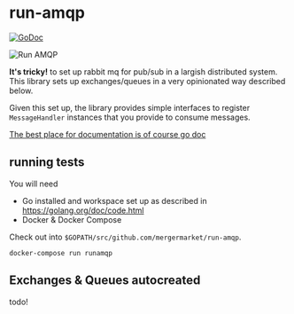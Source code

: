 # run-amqp

[![GoDoc](https://godoc.org/github.com/mergermarket/run-amqp?status.svg)](https://godoc.org/github.com/mergermarket/run-amqp)

![Run AMQP](http://i.imgur.com/ZOyxDrr.png)

**It's tricky!** to set up rabbit mq for pub/sub in a largish distributed system. This library sets up exchanges/queues in a very opinionated way described below.

Given this set up, the library provides simple interfaces to register `MessageHandler` instances that you provide to consume messages.

[The best place for documentation is of course go doc](https://godoc.org/github.com/mergermarket/run-amqp)

## running tests

You will need
- Go installed and workspace set up as described in https://golang.org/doc/code.html
- Docker & Docker Compose

Check out into `$GOPATH/src/github.com/mergermarket/run-amqp`.

`docker-compose run runamqp`

## Exchanges & Queues autocreated

todo!